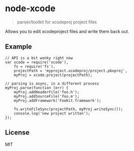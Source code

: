 # node-xcode

> parser/toolkit for xcodeproj project files

Allows you to edit xcodeproject files and write them back out.

## Example

    // API is a bit wonky right now
    var xcode = require('xcode'),
        fs = require('fs'),
        projectPath = 'myproject.xcodeproj/project.pbxproj',
        myProj = xcode.project(projectPath);

    // parsing is async, in a different process
    myProj.parse(function (err) {
        myProj.addHeaderFile('foo.h');
        myProj.addSourceFile('foo.m');
        myProj.addFramework('FooKit.framework');
        
        fs.writeFileSync(projectPath, myProj.writeSync());
        console.log('new project written');
    });

## License

MIT
